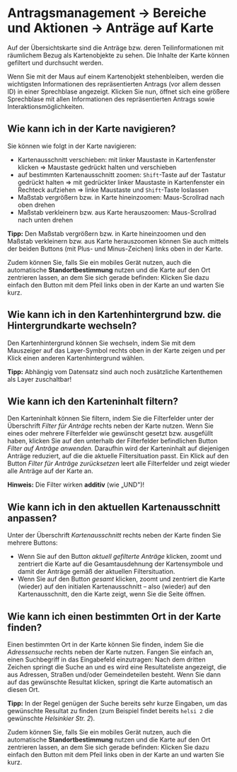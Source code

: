 # Antragsmanagement → Bereiche und Aktionen → Anträge auf Karte

Auf der Übersichtskarte sind die Anträge bzw. deren Teilinformationen
mit räumlichem Bezug als Kartenobjekte zu sehen.
Die Inhalte der Karte können gefiltert und durchsucht werden.

Wenn Sie mit der Maus auf einem Kartenobjekt stehenbleiben,
werden die wichtigsten Informationen des repräsentierten Antrags (vor allem dessen ID)
in einer Sprechblase angezeigt. Klicken Sie nun, öffnet sich eine größere Sprechblase
mit allen Informationen des repräsentierten Antrags sowie Interaktionsmöglichkeiten.

## Wie kann ich in der Karte navigieren?

Sie können wie folgt in der Karte navigieren:

-   Kartenausschnitt verschieben: mit linker Maustaste in Kartenfenster
    klicken ⇒ Maustaste gedrückt halten und verschieben
-   auf bestimmten Kartenausschnitt zoomen: `Shift`-Taste auf der
    Tastatur gedrückt halten ⇒ mit gedrückter linker Maustaste in
    Kartenfenster ein Rechteck aufziehen ⇒ linke Maustaste und
    `Shift`-Taste loslassen
-   Maßstab vergrößern bzw. in Karte hineinzoomen: Maus-Scrollrad nach
    oben drehen
-   Maßstab verkleinern bzw. aus Karte herauszoomen: Maus-Scrollrad nach
    unten drehen

**Tipp:** Den Maßstab vergrößern bzw. in Karte hineinzoomen und den
Maßstab verkleinern bzw. aus Karte herauszoomen können Sie auch mittels
der beiden Buttons (mit Plus- und Minus-Zeichen) links oben in der
Karte.

Zudem können Sie, falls Sie ein mobiles Gerät nutzen, auch die
automatische **Standortbestimmung** nutzen und die Karte auf den Ort
zentrieren lassen, an dem Sie sich gerade befinden: Klicken Sie dazu
einfach den Button mit dem Pfeil links oben in der Karte an und warten
Sie kurz.

## Wie kann ich in den Kartenhintergrund bzw. die Hintergrundkarte wechseln?

Den Kartenhintergrund können Sie wechseln, indem Sie mit dem Mauszeiger
auf das Layer-Symbol rechts oben in der Karte zeigen und per Klick einen
anderen Kartenhintergrund wählen.

**Tipp:** Abhängig vom Datensatz sind auch noch zusätzliche Kartenthemen
als Layer zuschaltbar!

## Wie kann ich den Karteninhalt filtern?

Den Karteninhalt können Sie filtern, indem Sie die Filterfelder unter
der Überschrift *Filter für Anträge*
rechts neben der Karte nutzen. Wenn Sie eines oder mehrere Filterfelder wie gewünscht gesetzt
bzw. ausgefüllt haben, klicken Sie auf den unterhalb der Filterfelder
befindlichen Button *Filter auf Anträge anwenden.*
Daraufhin wird der Karteninhalt auf diejenigen Anträge reduziert,
auf die die aktuelle Filtersituation passt. Ein Klick auf den Button
*Filter für Anträge zurücksetzen*
leert alle Filterfelder und zeigt wieder alle Anträge auf der Karte an.

**Hinweis:** Die Filter wirken **additiv** (wie „UND")!

## Wie kann ich in den aktuellen Kartenausschnitt anpassen?

Unter der Überschrift *Kartenausschnitt* rechts neben der Karte finden
Sie mehrere Buttons:

-   Wenn Sie auf den Button *aktuell gefilterte Anträge* klicken, zoomt und
    zentriert die Karte auf die Gesamtausdehnung der Kartensymbole und
    damit der Anträge gemäß der aktuellen Filtersituation.
-   Wenn Sie auf den Button *gesamt* klicken, zoomt und zentriert die
    Karte (wieder) auf den initialen Kartenausschnitt – also (wieder)
    auf den Kartenausschnitt, den die Karte zeigt, wenn Sie die Seite
    öffnen.

## Wie kann ich einen bestimmten Ort in der Karte finden?

Einen bestimmten Ort in der Karte können Sie finden, indem Sie die
*Adressensuche* rechts neben der Karte nutzen. Fangen Sie einfach an, einen
Suchbegriff in das Eingabefeld einzutragen: Nach dem dritten Zeichen
springt die Suche an und es wird eine Resultateliste angezeigt, die aus
Adressen, Straßen und/oder Gemeindeteilen besteht. Wenn Sie dann auf das
gewünschte Resultat klicken, springt die Karte automatisch an diesen
Ort.

**Tipp:** In der Regel genügen der Suche bereits sehr kurze Eingaben, um
das gewünschte Resultat zu finden (zum Beispiel findet bereits `helsi 2`
die gewünschte *Helsinkier Str. 2*).

Zudem können Sie, falls Sie ein mobiles Gerät nutzen, auch die
automatische **Standortbestimmung** nutzen und die Karte auf den Ort
zentrieren lassen, an dem Sie sich gerade befinden: Klicken Sie dazu
einfach den Button mit dem Pfeil links oben in der Karte an und warten
Sie kurz.
